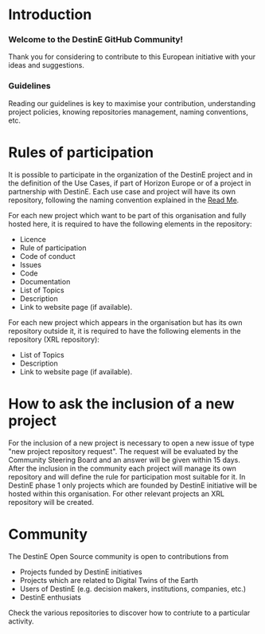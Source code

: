 # Introduction

### Welcome to the DestinE GitHub Community!

Thank you for considering to contribute to this European initiative with your ideas and suggestions.


### Guidelines

Reading our guidelines is key to maximise your contribution, understanding project policies, knowing repositories management, naming conventions, etc.

# Rules of participation

It is possible to participate in the organization of the DestinE project and in the definition of the Use Cases, if part of Horizon Europe or of a project in partnership with DestinE. 
Each use case and project will have its own repository, following the naming convention explained in the [Read Me](README.md).


For each new project which want to be part of this organisation and fully hosted here, it is required to have the following elements in the repository: 
* Licence
* Rule of participation
* Code of conduct
* Issues
* Code
* Documentation
* List of Topics
* Description
* Link to website page (if available).

For each new project which appears in the organisation but has its own repository outside it, it is required to have the following elements in the repository (XRL repository):

* List of Topics
* Description
* Link to website page (if available).

# How to ask the inclusion of a new project
For the inclusion of a new project is necessary to open a new issue of type "new project repository request".
The request will be evaluated by the Community Steering Board and an answer will be given within 15 days.  
After the inclusion in the community each project will manage its own repository and will define the rule for participation most suitable for it.
In DestinE phase 1 only projects which are founded by DestinE initiative will be hosted within this organisation. For other relevant projects an XRL repository will be created.

# Community
The DestinE Open Source community is open to contributions from 
 * Projects funded by DestinE initiatives 
 * Projects which are related to Digital Twins of the Earth
 * Users of DestinE (e.g. decision makers, institutions, companies, etc.)
 * DestinE enthusiats

Check the various repositories to discover how to contriute to a particular activity.
